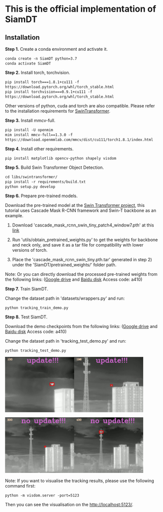 # This is the official implementation of SiamDT



## Installation
**Step 1.** Create a conda environment and activate it.

```shell
conda create -n SiamDT python=3.7
conda activate SiamDT
```

**Step 2.** Install torch, torchvision.
```shell
pip install torch===1.8.1+cu111 -f https://download.pytorch.org/whl/torch_stable.html
pip install torchvision===0.9.1+cu111 -f https://download.pytorch.org/whl/torch_stable.html
```
Other versions of python, cuda and torch are also compatible. Please refer to the installation requirements for [SwinTransformer](https://github.com/SwinTransformer/Swin-Transformer-Object-Detection).

**Step 3.** Install mmcv-full.
```shell
pip install -U openmim
mim install mmcv-full==1.3.0 -f https://download.openmmlab.com/mmcv/dist/cu111/torch1.8.1/index.html
```

**Step 4.** Install other requirements.
```shell
pip install matplotlib opencv-python shapely visdom
```

**Step 5.** Build Swin Transformer Object Detection.
```shell
cd libs/swintransformer/
pip install -r requirements/build.txt
python setup.py develop
```

**Step 6.** Prepare pre-trained models.

Download the pre-trained model at the [Swin Transformer project](https://github.com/SwinTransformer/Swin-Transformer-Object-Detection), this tutorial uses Cascade Mask R-CNN framework and Swin-T backbone as an example.

1) Download 'cascade_mask_rcnn_swin_tiny_patch4_window7.pth' at this [link](https://github.com/SwinTransformer/Swin-Transformer-Object-Detection)

2) Run 'utils/obtain_pretrained_weights.py' to get the weights for backbone and neck only, and save it as a tar file for compatibility with lower versions of torch.

3) Place the 'cascade_mask_rcnn_swin_tiny.pth.tar' generated in step 2) under the 'SiamDT/pretrained_weights/' folder path.

Note: Or you can directly download the processed pre-trained weights from the following links: ([Google drive](https://drive.google.com/file/d/160tU2B5VproDAQSz6lYw-7jrNC3BsAHj/view?usp=sharing) and [Baidu disk](https://pan.baidu.com/s/1X0WZbXY271nOEfstvW2Azg?pwd=a410) Access code: a410)

**Step 7.** Train SiamDT.

Change the dataset path in 'datasets/wrappers.py' and run:
```shell
python tracking_train_demo.py
```

**Step 8.** Test SiamDT.

Download the demo checkpoints from the following links: ([Google drive](https://drive.google.com/file/d/1ovjDnsB5FDGIY0D1smqW9U08J4ROMjW2/view?usp=sharing) and [Baidu disk](https://pan.baidu.com/s/1pUO2xSCuEZ2vaGDzuMeLnQ?pwd=a410) Access code: a410)

Change the dataset path in 'tracking_test_demo.py' and run:
```shell
python tracking_test_demo.py
```

<img src="figures/100.png" width="45%"><img src="figures/196.png" width="45%">

<img src="figures/300.png" width="45%"><img src="figures/400.png" width="45%">

Note: If you want to visualise the tracking results, please use the following command first:
```shell
python -m visdom.server -port=5123
```
Then you can see the visualisation on the [http://localhost:5123/](http://localhost:5123/).
